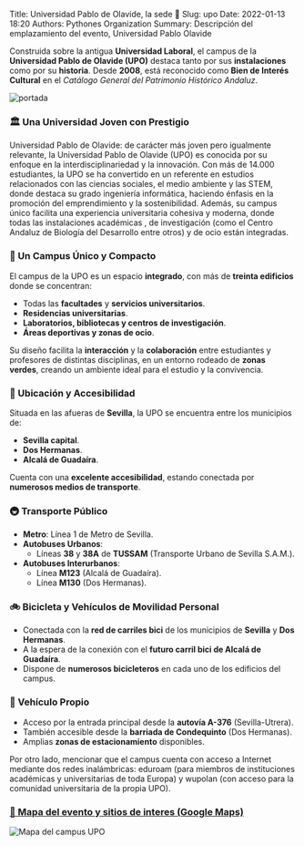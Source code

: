 Title: Universidad Pablo de Olavide, la sede 🏢
Slug: upo
Date: 2022-01-13 18:20
Authors: Pythones Organization
Summary: Descripción del emplazamiento del evento, Universidad Pablo Olavide

Construida sobre la antigua **Universidad Laboral**, el campus de la **Universidad Pablo de Olavide (UPO)** destaca tanto por sus **instalaciones** como por su **historia**. Desde **2008**, está reconocido como **Bien de Interés Cultural** en el *Catálogo General del Patrimonio Histórico Andaluz*.

![portada](https://www.upo.es/upo_opencms/export/sites/upo/Galerias/Imagenes/cabecera-la-upo.jpg?style=centerme)

### 🏛️ Una Universidad Joven con Prestigio

Universidad Pablo de Olavide: de carácter más joven pero igualmente relevante, la Universidad Pablo de Olavide (UPO) es conocida por su enfoque en la interdisciplinariedad y la innovación. Con más de 14.000 estudiantes, la UPO se ha convertido en un referente en estudios relacionados con las ciencias sociales, el medio ambiente y las STEM, donde destaca su grado ingeniería informática, haciendo énfasis en la promoción del emprendimiento y la sostenibilidad. Además, su campus único facilita una experiencia universitaria cohesiva y moderna, donde todas las instalaciones académicas , de investigación (como el Centro Andaluz de Biología del Desarrollo entre otros) y de ocio están integradas.


### 🏢 Un Campus Único y Compacto
El campus de la UPO es un espacio **integrado**, con más de **treinta edificios** donde se concentran:
- Todas las **facultades** y **servicios universitarios**.
- **Residencias universitarias**.
- **Laboratorios, bibliotecas y centros de investigación**.
- **Áreas deportivas y zonas de ocio**.

Su diseño facilita la **interacción** y la **colaboración** entre estudiantes y profesores de distintas disciplinas, en un entorno rodeado de **zonas verdes**, creando un ambiente ideal para el estudio y la convivencia.

### 📍 Ubicación y Accesibilidad
Situada en las afueras de **Sevilla**, la UPO se encuentra entre los municipios de:
- **Sevilla capital**.
- **Dos Hermanas**.
- **Alcalá de Guadaíra**.

Cuenta con una **excelente accesibilidad**, estando conectada por **numerosos medios de transporte**.

### 🚇 Transporte Público
- **Metro**: Línea 1 de Metro de Sevilla.
- **Autobuses Urbanos**:
  - Líneas **38** y **38A** de **TUSSAM** (Transporte Urbano de Sevilla S.A.M.).
- **Autobuses Interurbanos**:
  - Línea **M123** (Alcalá de Guadaíra).
  - Línea **M130** (Dos Hermanas).

### 🚲 Bicicleta y Vehículos de Movilidad Personal
- Conectada con la **red de carriles bici** de los municipios de **Sevilla** y **Dos Hermanas**.
- A la espera de la conexión con el **futuro carril bici de Alcalá de Guadaíra**.
- Dispone de **numerosos bicicleteros** en cada uno de los edificios del campus.

### 🚗 Vehículo Propio
- Acceso por la entrada principal desde la **autovía A-376** (Sevilla-Utrera).
- También accesible desde la **barriada de Condequinto** (Dos Hermanas).
- Amplias **zonas de estacionamiento** disponibles.

Por otro lado, mencionar que el campus cuenta con acceso a Internet mediante dos redes inalámbricas:  eduroam (para miembros de instituciones académicas y universitarias de toda Europa) y wupolan (con acceso para la comunidad universitaria de la propia UPO).

### [📍 Mapa del evento y sitios de interes (Google Maps)](https://www.google.com/maps/d/viewer?mid=1zxxDyO5hZdMc0zaXUUCc27NzF8g9KZ0&ll=37.355467574699134%2C-5.938824139477674&z=16)

![Mapa del campus UPO](../images/Mapa_PyConES2025_v3.png)
